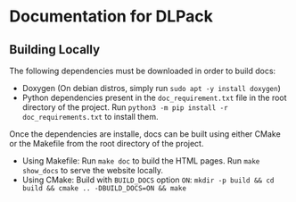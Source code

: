 # Documentation for DLPack

## Building Locally

The following dependencies must be downloaded in order to build docs:

- Doxygen (On debian distros, simply run `sudo apt -y install doxygen`)
- Python dependencies present in the `doc_requirement.txt` file in the root directory of the project. Run `python3 -m pip install -r doc_requirements.txt` to install them.

Once the dependencies are installe, docs can be built using either CMake or the Makefile from the root directory of the project.

- Using Makefile: Run `make doc` to build the HTML pages. Run `make show_docs` to serve the website locally.
- Using CMake: Build with `BUILD_DOCS` option `ON`: `mkdir -p build && cd build && cmake .. -DBUILD_DOCS=ON && make`
